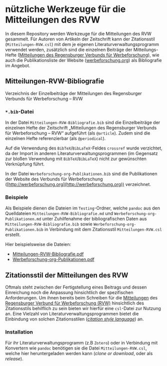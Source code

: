 # nützliche Werkzeuge für die Mitteilungen des RVW

In diesem Repository werden Werkzeuge für die Mitteilungen des RVW gesammelt. Für Autoren von Artikeln der Zeitschrift kann der Zitationsstil (`Mitteilungen-RVW.csl`) mit dem je eigenen Literaturverwaltungsprogramm verwendet werden, zusätzlich sind die einzelnen Beiträge der Mitteilungs-Hefte ([Mitteilungen des Regensburger Verbunds für Werbeforschung](https://epub.uni-regensburg.de/rvw.html)), wie auch die Publikationsliste der Website ([werbeforschung.org](http://www.werbeforschung.org)) als Bibliografie im Angebot.

## Mitteilungen-RVW-Bibliografie

Verzeichnis der Einzelbeiträge der Mitteilungen des Regensburger Verbunds für Werbeforschung – RVW

### `*.bib`-Datei

In der Datei `Mitteilungen-RVW-Bibliografie.bib` sind die Einzelbeiträge der einzelnen Hefte der Zeitschrift „Mitteilungen des Regensburger Verbunds für Werbeforschung – RVW“ aufgeführt (als `@article`). Zudem sind die einzelnen Hefte referenzierbar (als `@periodical`).

Auf die Verwendung des `BibTeX`/`BibLaTeX`-Feldes `crossref` wurde verzichtet, da der Import in anderen Literaturverwaltungsprogrammen (im Gegensatz zur bloßen Verwendung mit `BibTeX`/`BibLaTeX`) nicht zur gewünschten Verknüpfung führt.

In der Datei `Werbeforschung-org-Publikationen.bib` sind die Publikationen der Website des Verbunds für Werbeforschung ([http://werbeforschung.org](http://werbeforschung.org)) verzeichnet.

### Beispiele

Als Beispiele dienen die Dateien im `Testing`-Ordner, welche `pandoc` aus den Quelldateien `Mitteilungen-RVW-Bibliografie.md` und `Werbeforschung-org-Publikationen.md` unter Zuhilfenahme der bibliografischen Daten aus `Mitteilungen-RVW-Bibliografie.bib` sowie `Werbeforschung-org-Publikationen.bib` in Verbindung mit dem Zitationsstil `Mitteilungen-RVW.csl` erstellt.

Hier beispielsweise die Dateien:
* [Mitteilungen-RVW-Bibliografie.pdf](https://github.com/maybegeek/Mitteilungen-RVW-Werkzeuge/blob/master/Testing/Mitteilungen-RVW-Bibliografie.pdf)
* [Werbeforschung-org-Publikationen.pdf](https://github.com/maybegeek/Mitteilungen-RVW-Werkzeuge/blob/master/Testing/Werbeforschung-org-Publikationen.pdf)


## Zitationsstil der Mitteilungen des RVW

Oftmals steht zwischen der Fertigstellung eines Beitrags und dessen Einreichung noch die Anpassung hinsichtlich der spezifischen Anforderungen. Um ihnen bereits beim Schreiben für die [Mitteilungen](http://epub.uni-regensburg.de/rvw.html) des [Regensburger Verbund für Werbeforschung (RVW)](http://www.werbeforschung.org/) hinsichtlich des Zitationsstils behilflich zu sein bieten wir hierfür eine `csl`-Datei zur Nutzung an. Eine Vielzahl von Literaturverwaltungsprogrammen bietet die Einbindung von solchen Zitationsstilen ([*citation style language*](http://citationstyles.org/)) an.

### Installation

Für ihr Literaturverwaltungsprogramm (z.B `Zotero`) oder in Verbindung mit Konvertern wie `pandoc` benötigen sie die Datei `Mitteilungen-RVW.csl`, welche hier heruntergeladen werden kann (*clone or download*, oder als *release*).
